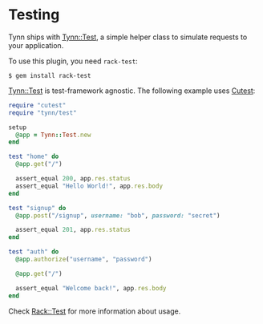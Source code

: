 # Testing

Tynn ships with [Tynn::Test][tynn-test], a simple helper class to simulate
requests to your application.

To use this plugin, you need `rack-test`:

```
$ gem install rack-test
```

[Tynn::Test][tynn-test] is test-framework agnostic. The following example
uses [Cutest][cutest]:

```ruby
require "cutest"
require "tynn/test"

setup
  @app = Tynn::Test.new
end

test "home" do
  @app.get("/")

  assert_equal 200, app.res.status
  assert_equal "Hello World!", app.res.body
end

test "signup" do
  @app.post("/signup", username: "bob", password: "secret")

  assert_equal 201, app.res.status
end

test "auth" do
  @app.authorize("username", "password")

  @app.get("/")

  assert_equal "Welcome back!", app.res.body
end
```

Check [Rack::Test][rack-test] for more information about usage.

[cutest]: https://github.com/djanowski/cutest
[rack-test]: https://github.com/brynary/rack-test
[tynn-test]: /api/Tynn-Test.html
